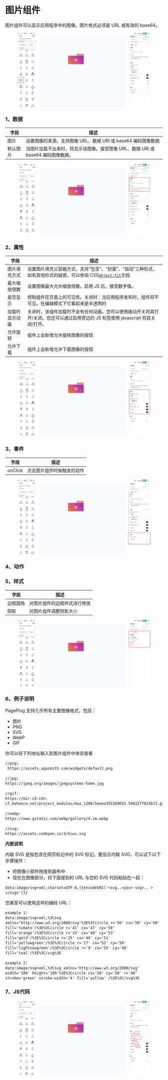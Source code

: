 # 图片组件

图片组件可以显示应用程序中的图像。图片格式必须是 URL 或有效的 base64。

<figure><img src="../../../.gitbook/assets/image (104) (1) (1).png" alt=""><figcaption></figcaption></figure>

### 1、数据

| 字段   | 描述                                                |
| ---- | ------------------------------------------------- |
| 图片   | 设置图像的来源。支持图像 URL、数据 URI 或 base64 编码图像数据           |
| 默认图片 | 当图片加载不出来时，将显示该图像。接受图像 URL、数据 URI 或 base64 编码图像数据。 |

<figure><img src="../../../.gitbook/assets/image (130).png" alt=""><figcaption></figcaption></figure>

### 2、属性

| 字段      | 描述                                                                                                                               |
| ------- | -------------------------------------------------------------------------------------------------------------------------------- |
| 图片填充方式  | 设置图片填充父容器方式，支持“包含”、“封面”、“自动”三种形式，如有其他形式的疑惑，可以参阅 CSS[`object-fit`](https://developer.mozilla.org/en-US/docs/Web/CSS/object-fit)文档 |
| 最大缩放倍数  | 设置图像最大允许缩放倍数。启用 JS 后，接受数字值。                                                                                                      |
| 是否显示    | 控制组件在页面上的可见性。关闭时：当应用程序发布时，组件将不可见。在编辑模式下它看起来是半透明的                                                                                 |
| 加载时显示动画 | 关闭时，该组件加载时不会有任何动画。您可以使用拨动开关将其打开/关闭。您还可以通过启用旁边的 JS 标签使用 javascript 将其关闭/打开。                                                       |
| 允许旋转    | 组件上会新增允许旋转图像的按钮                                                                                                                  |
| 允许下载    | 组件上会新增允许下载图像的按钮                                                                                                                  |

<figure><img src="../../../.gitbook/assets/image (93) (1).png" alt=""><figcaption></figcaption></figure>

### 3、事件

| 字段      | 描述            |
| ------- | ------------- |
| onClick | 点击图片组件时候触发的动作 |

<figure><img src="../../../.gitbook/assets/image (134).png" alt=""><figcaption></figcaption></figure>

### 4、动作





### 5、样式

| 字段   | 描述             |
| ---- | -------------- |
| 边框圆角 | 对图片组件的边框样式进行修改 |
| 阴影   | 对图片组件调整阴影大小    |

<figure><img src="../../../.gitbook/assets/image (94) (1).png" alt=""><figcaption></figcaption></figure>

### 6、例子说明

PagePlug 支持几乎所有主要图像格式，包括：

* 图片
* PNG
* SVG
* WebP
* GIF

你可以将下列地址输入到图片组件中体验查看

```
//png:
 https://assets.appsmith.com/widgets/default.png

//jpg:
https://jpeg.org/images/jpegsystems-home.jpg

//gif:
https://mir-s3-cdn-cf.behance.net/project_modules/max_1200/5eeea355389655.59822ff824b72.gif

//webp:
https://www.gstatic.com/webp/gallery/4.sm.webp

//svg:
https://assets.codepen.io/3/kiwi.svg
```



**内嵌说明**

内联 SVG 是指包含在网页标记中的 SVG 标记。要显示内联 SVG，可以试下以下步骤操作：

* 将图像小部件拖放到画布中
* 现在在图像部分，将下面提到的 URL 与您的 SVG 代码粘贴在一起：

```
data:image/svg+xml;charset=UTF-8,{{encodeURI('<svg..<your-svg>.. ></svg>')}}
```

您甚至可以使用这样的编码 URL：

```
example 1:
data:image/svg+xml,%3Csvg xmlns='http://www.w3.org/2000/svg'%3E%3Ccircle r='50' cx='50' cy='50' fill='tomato'/%3E%3Ccircle r='41' cx='47' cy='50' fill='orange'/%3E%3Ccircle r='33' cx='48' cy='53' fill='gold'/%3E%3Ccircle r='25' cx='49' cy='51' fill='yellowgreen'/%3E%3Ccircle r='17' cx='52' cy='50' fill='lightseagreen'/%3E%3Ccircle r='9' cx='55' cy='48' fill='teal'/%3E%3C/svg%3E

example 2:
data:image/svg+xml,%3Csvg xmlns='http://www.w3.org/2000/svg' width='100' height='100'%3E%3Ccircle cx='50' cy='50' r='40' stroke='green' stroke-width='4' fill='yellow' /%3E%3C/svg%3E
```

### 7、JS代码



<figure><img src="../../../.gitbook/assets/image (98) (1).png" alt=""><figcaption></figcaption></figure>
